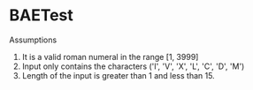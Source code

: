 # BAETest

Assumptions
1. It is a valid roman numeral in the range [1, 3999]
2. Input only contains the characters ('I', 'V', 'X', 'L', 'C', 'D', 'M')
3. Length of the input is greater than 1 and less than 15.